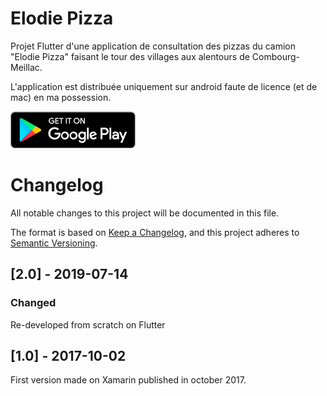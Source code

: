 # Elodie Pizza

Projet Flutter d'une application de consultation des pizzas du camion "Elodie Pizza" faisant le tour des villages aux alentours de Combourg-Meillac.

L'application est distribuée uniquement sur android faute de licence (et de mac) en ma possession.

[![get it on Google Play](android.png)](https://play.google.com/store/apps/details?id=com.ronanlamour.ElodiePizza2)

# Changelog
All notable changes to this project will be documented in this file.

The format is based on [Keep a Changelog](https://keepachangelog.com/en/1.0.0/),
and this project adheres to [Semantic Versioning](https://semver.org/spec/v2.0.0.html).

## [2.0] - 2019-07-14
### Changed
Re-developed from scratch on Flutter

## [1.0] - 2017-10-02
First version made on Xamarin published in october 2017.